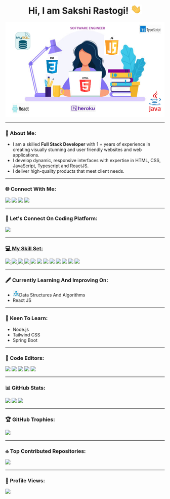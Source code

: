 <h1 align="center">Hi, I am Sakshi Rastogi! <img src="https://github.com/SakshiRastogi1302/SakshiRastogi1302/blob/main/GIFs/wave.gif" width=35px height=30px></h1>

<p align="center"><img src="https://github.com/SakshiRastogi1302/SakshiRastogi1302/blob/main/Images/Image.png" width="600px" height="300px"></p>
<hr></hr>

<!-- About Section - Introduction-->
<h3>💫 About Me:</h3>
<ul>
    <li>I am a skilled <b> Full Stack Developer</b> with 1 + years of experience in creating visually stunning and user friendly websites and web applications. 
    </li>
    <li>I develop dynamic, responsive interfaces with expertise in HTML, CSS, JavaScript, Typescript and ReactJS.</li>
    <li>I deliver high-quality products that meet client needs.</li>
</ul>
<hr></hr>

<!-- Connect With Me Section -- Platforms Where People Can Connect With Me-->
<h3>🌐 Connect With Me:</h3>
<!-- LinkedIn Profile Link -->
<a href="https://linkedin.com/in/sakshi-rastogi-461813173"><img src="https://img.shields.io/badge/-LinkedIn-286dab?style=plastic&logo=linkedin&logoColor=white"></a>
<!-- Telegram Profile Link -->
<a href="https://t.me/Sakshi_Rastogi"><img src="https://img.shields.io/badge/-Telegram-4d1a7f?style=plastic&logo=Telegram&logoColor=white"></a>
<!-- Gmail Account Link -->
<a href="mailto:sakshi.rastogi1302@gmail.com"><img src="https://img.shields.io/badge/-Gmail-c14438?style=plastic&logo=Gmail&logoColor=white"></a>
<!-- Github Profile Link -->
<a href="https://github.com/SakshiRastogi1302/SakshiRastogi1302/issues"><img src="https://img.shields.io/badge/-GitHub-202020?style=plastic&logo=github&logoColor=white"></a>
<hr></hr>

<!-- Coding Platform Account Link-->
<h3>📢 Let's Connect On Coding Platform:</h3>
<a href=""><img src="https://img.shields.io/badge/Leetcode-f5f122.svg?style=plastic&logo=leetcode&logoColor=orange">
<hr></hr>

<!-- Skill Set Section - List Of Technologies That I Have Worked Upon-->
<h3>💻 My Skill Set:</h3>
<a href=""><img src="https://img.shields.io/badge/java-%23ED8B00.svg?style=for-the-badge&logo=openjdk&logoColor=white">
<a href=""><img src="https://img.shields.io/badge/html5-%23E34F26.svg?style=for-the-badge&logo=html5&logoColor=white">
<a href=""><img src="https://img.shields.io/badge/css3-%231572B6.svg?style=for-the-badge&logo=css3&logoColor=white">
<a href=""><img src="https://img.shields.io/badge/javascript-%23323330.svg?style=for-the-badge&logo=javascript&logoColor=%23F7DF1E">
<a href=""><img src="https://img.shields.io/badge/typescript-%23007ACC.svg?style=for-the-badge&logo=typescript&logoColor=white"></a>
<a href=""><img src="https://img.shields.io/badge/react-%2320232a.svg?style=for-the-badge&logo=react&logoColor=%2361DAFB"></a>
<a href=""><img src="https://img.shields.io/badge/mysql-%2300000f.svg?style=for-the-badge&logo=mysql&logoColor=white"></a>
<a href=""><img src="https://img.shields.io/badge/heroku-%23430098.svg?style=for-the-badge&logo=heroku&logoColor=white"></a>
<a href=""><img src="https://img.shields.io/badge/Postman-FF6C37?style=for-the-badge&logo=postman&logoColor=white"></a>
<a href=""><img src="https://img.shields.io/badge/bootstrap-%238511FA.svg?style=for-the-badge&logo=bootstrap&logoColor=white"></a>
<a href=""><img src="https://img.shields.io/badge/Jest-8c3756.svg?style=for-the-badge&logo=jest&logoColor=white"></a>
<a href=""><img src="https://img.shields.io/badge/Git-f55e32.svg?style=for-the-badge&logo=git&logoColor=white"></a>
<hr></hr>

<!-- Currently Learning Section -->
<h3>🖋️ Currently Learning And Improving On:</h3>
<ul>
    <li><img src="https://github.com/SakshiRastogi1302/SakshiRastogi1302/blob/main/Images/DSA.png" width=20px height=20px>Data Structures And Algorithms</li>
    <li>React JS</li>
</ul>
<hr></hr>

<!-- Keen To Learn Section -->
<h3>🤖 Keen To Learn:</h3>
<ul>
    <li>Node.js</li>
    <li>Tailwind CSS</li>
    <li>Spring Boot</li>
</ul>
<hr></hr>

<!-- Code Editor Section - List Of Code Editors That I Have Used While Building Projects-->
<h3>📝 Code Editors:</h3>
<a href=""><img src="https://img.shields.io/badge/-Visual%20Studio%20Code-222222?style=flat&logo=visualstudiocode&logoColor=blue"></a>
<a href=""><img src="https://img.shields.io/badge/-Eclipse-232c40?style=flat&logo=eclipse&logoColor=white"></a>
<a href=""><img src="https://img.shields.io/badge/-WebStorm-ffff00?style=flat&logo=webstorm&logoColor=black"></a>
<a href=""><img src="https://img.shields.io/badge/-XCode-ffffff?style=flat&logo=xcode&logoColor=blue"></a>
<a href=""><img src="https://img.shields.io/badge/-Android%20Studio-5b747d?style=flat&logo=androidstudio&logoColor=green"></a>
<hr></hr>

<!-- My GitHub Statistics -->
<h3>📊 GitHub Stats:</h3>
<img src="https://github-readme-stats.vercel.app/api?username=SakshiRastogi1302&theme=dark&hide_border=false&include_all_commits=true&count_private=true">
<img src="https://github-readme-streak-stats.herokuapp.com/?user=SakshiRastogi1302&theme=dark&hide_border=false">
<img src="https://github-readme-stats.vercel.app/api/top-langs/?username=SakshiRastogi1302&theme=dark&hide_border=false&include_all_commits=true&count_private=true&layout=compact">
<hr></hr>

<!-- My GitHub Trophies -->
<h3>🏆 GitHub Trophies:</h3>
<img src="https://github-profile-trophy.vercel.app/?username=SakshiRastogi1302&theme=onestar&no-frame=false&no-bg=true&margin-w=4">
<hr></hr>

<!-- My Top Contributed Repositories -->
<h3>🔝 Top Contributed Repositories:</h3>
<img src="https://github-contributor-stats.vercel.app/api?username=SakshiRastogi1302&limit=5&theme=dark&combine_all_yearly_contributions=true">
<hr></hr>

<!-- My Profile Views -->
<h3>👧 Profile Views:</h3>
<a href="https://visitcount.itsvg.in"><img src="https://visitcount.itsvg.in/api?id=SakshiRastogi1302&icon=0&color=3"></a>